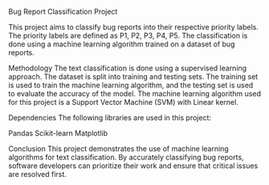 Bug Report Classification Project

This project aims to classify bug reports into their respective priority labels. The priority labels are defined as P1, P2, P3, P4, P5. The classification is done using a machine learning algorithm trained on a dataset of bug reports.

Methodology
The text classification is done using a supervised learning approach. The dataset is split into training and testing sets. The training set is used to train the machine learning algorithm, and the testing set is used to evaluate the accuracy of the model. The machine learning algorithm used for this project is a Support Vector Machine (SVM) with Linear kernel.

Dependencies
The following libraries are used in this project:

Pandas
Scikit-learn
Matplotlib


Conclusion
This project demonstrates the use of machine learning algorithms for text classification. By accurately classifying bug reports, software developers can prioritize their work and ensure that critical issues are resolved first.